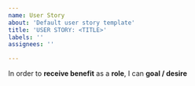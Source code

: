 ```yaml
---
name: User Story
about: 'Default user story template'
title: 'USER STORY: <TITLE>'
labels: ''
assignees: ''

---
```


In order to **receive benefit** as a **role**, I can **goal / desire**
